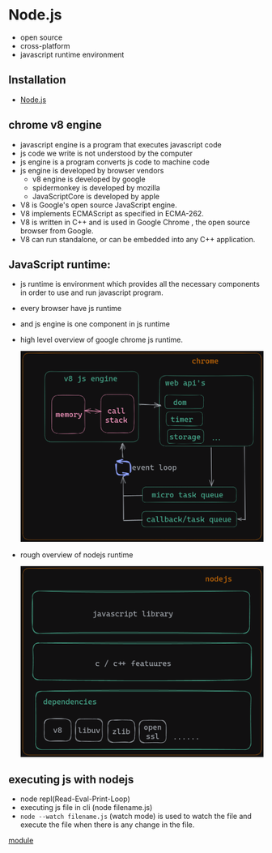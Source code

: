 # Node.js

- open source
- cross-platform
- javascript runtime environment

## Installation

- [Node.js](https://nodejs.org/en/download/)

## chrome v8 engine

- javascript engine is a program that executes javascript code
- js code we write is not understood by the computer
- js engine is a program converts js code to machine code
- js engine is developed by browser vendors
  - v8 engine is developed by google
  - spidermonkey is developed by mozilla
  - JavaScriptCore is developed by apple
- V8 is Google's open source JavaScript engine.
- V8 implements ECMAScript as specified in ECMA-262.
- V8 is written in C++ and is used in Google Chrome , the open source browser from Google.
- V8 can run standalone, or can be embedded into any C++ application.

## JavaScript runtime:

- js runtime is environment which provides all the necessary components in order to use and run javascript program.
- every browser have js runtime
- and js engine is one component in js runtime

- high level overview of google chrome js runtime.

  ![js-runtime](./img/js-runtime.png)

- rough overview of nodejs runtime

  ![nodejs-runtime](./img/nodejs-runtime.png)

## executing js with nodejs

- node repl(Read-Eval-Print-Loop)
- executing js file in cli (node filename.js)
- `node --watch filename.js` (watch mode) is used to watch the file and execute the file when there is any change in the file.

[module](./module/readme.md)
